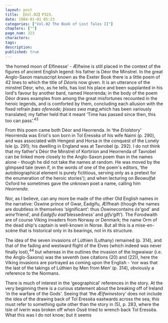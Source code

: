 ```yaml
---
layout: post
title: 【Vol.02】P323.
date: 1984-01-01 05:23
categories: ["Vol.02 The Book of Lost Tales II"]
chapters: [""]
page_num: 323
characters: 
tags: 
description: 
published: true
---
```


<p style="text-indent: 0;">
‘the horned moon of Elfinesse’ - Ælfwine is still placed in the context of the figures of ancient English legend: his father is Déor the Minstrel. In the great Anglo-Saxon manuscript known as the Exeter Book there is a little poem of 42 lines to which the title of <I>Déor</I>is now given. It is an utterance of the minstrel Déor, who, as he tells, has lost his place and been supplanted in his lord's favour by another bard, named Heorrenda; in the body of the poem Déor draws examples from among the great misfortunes recounted in the heroic legends, and is comforted by them, concluding each allusion with the fixed refrain <I>þæs ofereode; þisses swa mæg</I>,which has been variously translated; my father held that it meant ‘Time has passed since then, this too can pass’.<SUP>43</SUP>
</p>

From this poem came both Déor and Heorrenda. In ‘the <I>Eriol</I>story’ Heorrenda was Eriol's son born in Tol Eressëa of his wife Naimi (p. 290), and was associated with Hengest and Horsa in the conquest of the Lonely Isle (p. 291); his dwelling in England was at Tavrobel (p. 292). I do not think that my father's Déor the Minstrel of Kortirion and Heorrenda of Tavrobel can be linked more closely to the Anglo-Saxon poem than in the names alone - though he did not take the names at random. He was moved by the glimpsed tale (even if, in the words of one of the poem's editors, ‘the autobiographical element is purely fictitious, serving only as a pretext for the enumeration of the heroic stories'); and when lecturing on <I>Beowulf</I>at Oxford he sometimes gave the unknown poet a name, calling him <I>Heorrenda</I>.

Nor, as I believe, can any more be made of the other Old English names in the narrative: Óswine prince of Gwar, Éadgifu, Ælfheah (though the names are doubtless in themselves ‘significant’: thus <I>Óswine</I>contains <I>ós</I>'god' and <I>wine</I>‘friend’, and <I>Éadgifu éad</I>‘blessedness’ and <I>gifu</I>‘gift’). The Forodwaith are of course Viking invaders from Norway or Denmark; the name Orm of the dead ship's captain is well-known in Norse. But all this is a mise-en-scène that is historical only in its bearings, not in its structure.

The idea of the seven invasions of Lúthien (Luthany) remained (p. 314), and that of the fading and westward flight of the Elves (which indeed was never finally lost),<SUP>44</SUP> but whereas in the outlines the invasion of the Ingwaiwar (i.e. the Anglo-Saxons) was the seventh (see citations (20) and (22)), here the Viking invasions are portrayed as coming upon the English - ‘nor was that the last of the takings of Lúthien by Men from Men’ (p. 314), obviously a reference to the Normans.

There is much of interest in the ‘geographical’ references in the story. At the very beginning there is a curious statement about the breaking off of Ireland ‘in the warfare of the Gods'. Seeing that ‘the <I>Ælfwine</I>story’ does not include the idea of the drawing back of Tol Eressëa eastwards across the sea, this must refer to something quite other than the story in (5), p. 283, where the Isle of íverin was broken off when Ossë tried to wrench back Tol Eressëa. What this was I do not know; but it seems

